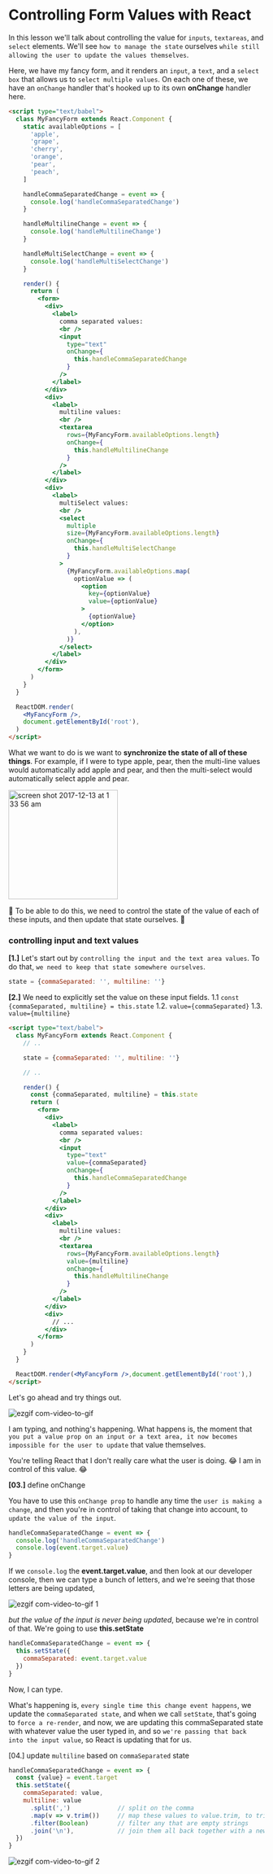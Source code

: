 # Controlling Form Values with React

In this lesson we'll talk about controlling the value for `inputs`, `textareas`, and `select` elements. We'll see `how to manage the state` ourselves `while still allowing the user to update the values themselves`.

Here, we have my fancy form, and it renders an `input`, a `text`, and a `select box` that allows us to `select multiple values`. On each one of these, we have an `onChange` handler that's hooked up to its own **onChange** handler here.

```html
<script type="text/babel">
  class MyFancyForm extends React.Component {
    static availableOptions = [
      'apple',
      'grape',
      'cherry',
      'orange',
      'pear',
      'peach',
    ]

    handleCommaSeparatedChange = event => {
      console.log('handleCommaSeparatedChange')
    }

    handleMultilineChange = event => {
      console.log('handleMultilineChange')
    }

    handleMultiSelectChange = event => {
      console.log('handleMultiSelectChange')
    }

    render() {
      return (
        <form>
          <div>
            <label>
              comma separated values:
              <br />
              <input
                type="text"
                onChange={
                  this.handleCommaSeparatedChange
                }
              />
            </label>
          </div>
          <div>
            <label>
              multiline values:
              <br />
              <textarea
                rows={MyFancyForm.availableOptions.length}
                onChange={
                  this.handleMultilineChange
                }
              />
            </label>
          </div>
          <div>
            <label>
              multiSelect values:
              <br />
              <select
                multiple
                size={MyFancyForm.availableOptions.length}
                onChange={
                  this.handleMultiSelectChange
                }
              >
                {MyFancyForm.availableOptions.map(
                  optionValue => (
                    <option
                      key={optionValue}
                      value={optionValue}
                    >
                      {optionValue}
                    </option>
                  ),
                )}
              </select>
            </label>
          </div>
        </form>
      )
    }
  }

  ReactDOM.render(
    <MyFancyForm />,
    document.getElementById('root'),
  )
</script>
```

What we want to do is we want to **synchronize the state of all of these things**. For example, if I were to type apple, pear, then the multi-line values would automatically add apple and pear, and then the multi-select would automatically select apple and pear.

<img width="215" alt="screen shot 2017-12-13 at 1 33 56 am" src="https://user-images.githubusercontent.com/5876481/33931800-ffbff086-dfa5-11e7-9287-c01db146c19e.png">

:monkey: To be able to do this, we need to control the state of the value of each of these inputs, and then update that state ourselves. :key:

### controlling input and text values
**[1.]** Let's start out by `controlling the input and the text area values`. To do that, `we need to keep that state somewhere ourselves`.

```javascript
state = {commaSeparated: '', multiline: ''}
```

**[2.]** We need to explicitly set the value on these input fields. 1.1 `const {commaSeparated, multiline} = this.state` 1.2. `value={commaSeparated}` 1.3. `value={multiline}`

```html
<script type="text/babel">
  class MyFancyForm extends React.Component {
    // ..

    state = {commaSeparated: '', multiline: ''}

    // ..

    render() {
      const {commaSeparated, multiline} = this.state
      return (
        <form>
          <div>
            <label>
              comma separated values:
              <br />
              <input
                type="text"
                value={commaSeparated}
                onChange={
                  this.handleCommaSeparatedChange
                }
              />
            </label>
          </div>
          <div>
            <label>
              multiline values:
              <br />
              <textarea
                rows={MyFancyForm.availableOptions.length}
                value={multiline}
                onChange={
                  this.handleMultilineChange
                }
              />
            </label>
          </div>
          <div>
            // ...
          </div>
        </form>
      )
    }
  }

  ReactDOM.render(<MyFancyForm />,document.getElementById('root'),)
</script>
```

Let's go ahead and try things out.

![ezgif com-video-to-gif](https://user-images.githubusercontent.com/5876481/33981459-da52c500-e061-11e7-9116-c613dabf6bf5.gif)

I am typing, and nothing's happening. What happens is, the moment that `you put a value prop on an input or a text area, it now becomes impossible for the user to update` that value themselves.

You're telling React that I don't really care what the user is doing. :joy: I am in control of this value. :joy:

**[03.]** define onChange

You have to use this `onChange prop` to handle any time the `user is making a change`, and then you're in control of taking that change into account, to `update the value of the input`.

```javascript
handleCommaSeparatedChange = event => {
  console.log('handleCommaSeparatedChange')
  console.log(event.target.value)
}
```

If we `console.log` the **event.target.value**, and then look at our developer console, then we can type a bunch of letters, and we're seeing that those letters are being updated, 

![ezgif com-video-to-gif 1](https://user-images.githubusercontent.com/5876481/33981846-40120508-e063-11e7-8931-7182890baaf3.gif)

_but the value of the input is never being updated_, because we're in control of that. We're going to use **this.setState**

```javascript
handleCommaSeparatedChange = event => {
  this.setState({
    commaSeparated: event.target.value
  })
}
```

Now, I can type.

What's happening is, `every single time this change event happens`, we update the `commaSeparated state`, and when we call `setState`, that's going to `force a re-render`, and now, we are updating this commaSeparated state with whatever value the user typed in, and so `we're passing that back into the input value`, so React is updating that for us.

[04.] update `multiline` based on `commaSeparated` state

```javascript
handleCommaSeparatedChange = event => {
  const {value} = event.target
  this.setState({
    commaSeparated: value,
    multiline: value
      .split(',')             // split on the comma
      .map(v => v.trim())     // map these values to value.trim, to trim any whitespace
      .filter(Boolean)        // filter any that are empty strings
      .join('\n'),            // join them all back together with a new line
  })
}
```

![ezgif com-video-to-gif 2](https://user-images.githubusercontent.com/5876481/33982618-fd74e71c-e065-11e7-877c-5d23f1455862.gif)

